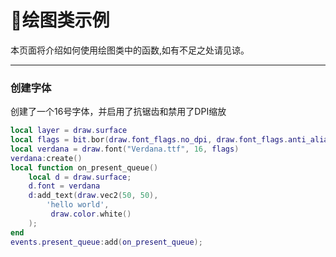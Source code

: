# 🎨绘图类示例

本页面将介绍如何使用绘图类中的函数,如有不足之处请见谅。

_________________


### 创建字体
创建了一个16号字体，并启用了抗锯齿和禁用了DPI缩放
```lua
local layer = draw.surface
local flags = bit.bor(draw.font_flags.no_dpi, draw.font_flags.anti_alias)
local verdana = draw.font("Verdana.ttf", 16, flags)
verdana:create()
local function on_present_queue()
    local d = draw.surface;
    d.font = verdana
    d:add_text(draw.vec2(50, 50),
        'hello world',
         draw.color.white()
    );
end
events.present_queue:add(on_present_queue);
```
